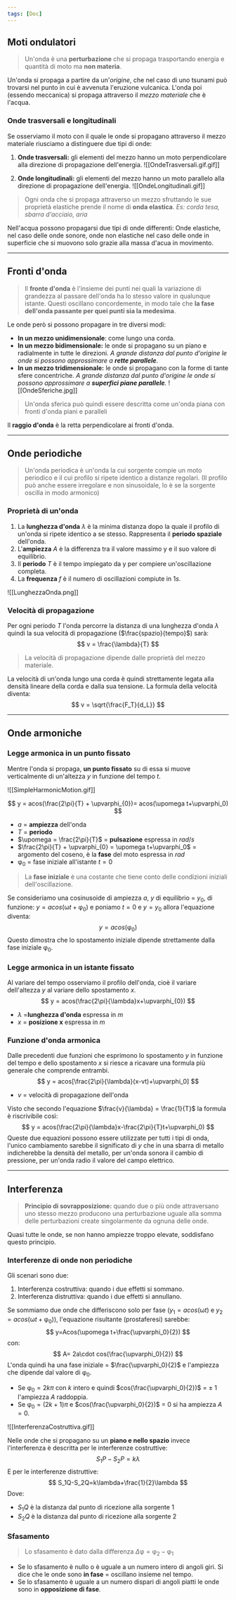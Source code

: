 ```yaml
---
tags: [Doc]
---
```

## Moti ondulatori
> Un'onda è una **perturbazione** che si propaga trasportando energia e quantità di moto ma **non materia**.

Un'onda si propaga a partire da un'*origine*, che nel caso di uno tsunami può trovarsi nel punto in cui è avvenuta l'eruzione vulcanica. L'onda poi (essendo meccanica) si propaga attraverso il *mezzo materiale* che è l'acqua.

### Onde trasversali e longitudinali
Se osserviamo il moto con il quale le onde si propagano attraverso il mezzo materiale riusciamo a distinguere due tipi di onde:
1. **Onde trasversali:** gli elementi del mezzo hanno un moto perpendicolare alla direzione di propagazione dell'energia. 
![[OndeTrasversali.gif.gif]]


2. **Onde longitudinali:** gli elementi del mezzo hanno un moto parallelo alla direzione di propagazione dell'energia.
![[OndeLongitudinali.gif]]
>Ogni onda che si propaga attraverso un mezzo sfruttando le sue proprietà elastiche prende il nome di **onda elastica**. *Es: corda tesa, sbarra d'acciaio, aria*

Nell'acqua possono propagarsi due tipi di onde differenti: Onde elastiche, nel caso delle onde sonore, onde non elastiche nel caso delle onde in superficie che si muovono solo grazie alla massa d'acua in movimento.

---
## Fronti d'onda
>Il **fronte d'onda** è l'insieme dei punti nei quali la variazione di grandezza al passare dell'onda ha lo stesso valore in qualunque istante. Questi oscillano concordemente, in modo tale che **la fase dell'onda passante per quei punti sia la medesima**.

Le onde però si possono propagare in tre diversi modi: 
- **In un mezzo unidimensionale**: come lungo una corda.
- **In un mezzo bidimensionale:** le onde si propagano su un piano e radialmente in tutte le direzioni. *A grande distanza dal punto d'origine le onde si possono approssimare a **rette parallele***.
- **In un mezzo tridimensionale:** le onde si propagano con la forme di tante sfere concentriche. *A grande distanza dal punto d'origine le onde si possono approssimare a **superfici piane parallele**.*
![[OndeSferiche.jpg]]
>Un'onda sferica può quindi essere descritta come un'onda piana con fronti d'onda piani e paralleli

Il **raggio d'onda** è la retta perpendicolare ai fronti d'onda.

---
## Onde periodiche
>Un'onda periodica è un'onda la cui sorgente compie un moto periodico e il cui profilo si ripete identico a distanze regolari. (Il profilo può anche essere irregolare e non sinusoidale, lo è se la sorgente oscilla in modo armonico)

### Proprietà di un'onda
1. La **lunghezza d'onda** $\lambda$ è la minima distanza dopo la quale il profilo di un'onda si ripete identico a se stesso. Rappresenta il **periodo spaziale** dell'onda.
2. L'**ampiezza** $A$ è la differenza tra il valore massimo y e il suo valore di equilibrio.
3. Il **periodo** $T$ è il tempo impiegato da y per compiere un'oscillazione completa.
4. La **frequenza** $f$ è il numero di oscillazioni compiute in $1s$.

![[LunghezzaOnda.png]]

### Velocità di propagazione
Per ogni periodo $T$ l'onda percorre la distanza di una lunghezza d'onda $\lambda$ quindi la sua velocità di propagazione ($\frac{spazio}{tempo}$) sarà:
$$
v = \frac{\lambda}{T}   
$$
>La velocità di propagazione dipende dalle proprietà del mezzo materiale.

La velocità di un'onda lungo una corda è quindi strettamente legata alla densità lineare della corda e dalla sua tensione. La formula della velocità diventa:
$$
v = \sqrt{\frac{F_T}{d_L}}
$$

---
## Onde armoniche

### Legge armonica in un punto fissato
Mentre l'onda si propaga, **un punto fissato** su di essa si muove verticalmente di un'altezza $y$ in funzione del tempo $t$.

![[SimpleHarmonicMotion.gif]]

$$
y = acos(\frac{2\pi}{T} + \upvarphi_{0})= acos(\upomega t+\upvarphi_0)
$$
- $a$ = **ampiezza** dell'onda
- $T$ = **periodo** 
- $\upomega = \frac{2\pi}{T}$ = **pulsazione** espressa in $rad/s$  
- $\frac{2\pi}{T} + \upvarphi_{0} = \upomega t+\upvarphi_0$ = argomento del coseno, è la **fase** del moto espressa in $rad$
- $\upvarphi_0$ = fase iniziale all'istante $t = 0$ 

>La **fase iniziale** è una costante che tiene conto delle condizioni iniziali dell'oscillazione.

Se consideriamo una cosinusoide di ampiezza $a$, $y$ di equilibrio = $y_0$, di funzione: $y = acos(\upomega t+\upvarphi_0)$ e poniamo $t = 0$ e $y = y_0$ allora l'equazione diventa:
$$
y = acos(\upvarphi_0)
$$
Questo dimostra che lo spostamento iniziale dipende strettamente dalla fase iniziale $\upvarphi_0$.

### Legge armonica in un istante fissato
Al variare del tempo osserviamo il profilo dell'onda, cioè il variare dell'altezza $y$ al variare dello spostamento $x$.
$$
y = acos(\frac{2\pi}{\lambda}x+\upvarphi_{0})
$$
- $\lambda$ =**lunghezza d'onda** espressa in $m$
- $x$ = **posizione x** espressa in $m$

### Funzione d'onda armonica
Dalle precedenti due funzioni che esprimono lo spostamento $y$ in funzione del tempo e dello spostamento $x$ si riesce a ricavare una formula più generale che comprende entrambi.
$$
y = acos[\frac{2\pi}{\lambda}(x-vt)+\upvarphi_0]
$$
- $v$ = velocità di propagazione dell'onda

Visto che secondo l'equazione $\frac{v}{\lambda} = \frac{1}{T}$ la formula è riscrivibile così:
$$
y = acos(\frac{2\pi}{\lambda}x-\frac{2\pi}{T}t+\upvarphi_0)
$$
Queste due equazioni possono essere utilizzate per tutti i tipi di onda, l'unico cambiamento sarebbe il significato di $y$ che in una sbarra di metallo indicherebbe la densità del metallo, per un'onda sonora il cambio di pressione, per un'onda radio il valore del campo elettrico.

---
## Interferenza
>**Principio di sovrapposizione:** quando due o più onde attraversano uno stesso mezzo producono una perturbazione uguale alla somma delle perturbazioni create singolarmente da ognuna delle onde.

Quasi tutte le onde, se non hanno ampiezze troppo elevate, soddisfano questo principio. 

### Interferenze di onde non periodiche
Gli scenari sono due: 
1. Interferenza costruttiva: quando i due effetti si sommano.
2. Interferenza distruttiva: quando i due effetti si annullano.

Se sommiamo due onde che differiscono solo per fase ($y_1=acos(\upomega t)$ e $y_2=acos(\upomega t + \upvarphi_{0})$), l'equazione risultante (prostaferesi) sarebbe:
$$
y=Acos(\upomega t+\frac{\upvarphi_0}{2})
$$
con:
$$
A= 2a\cdot cos(\frac{\upvarphi_0}{2})
$$
L'onda quindi ha una fase iniziale = $\frac{\upvarphi_0}{2}$ e l'ampiezza che dipende dal valore di $\upvarphi_0$. 
- Se $\upvarphi_{0}= 2k\pi$ con $k$ intero e quindi $cos(\frac{\upvarphi_0}{2})$ = ± 1 l'ampiezza $A$ raddoppia.
- Se $\upvarphi_{0}= (2k+1)\pi$ e $cos(\frac{\upvarphi_0}{2})$ = 0 si ha ampiezza $A=0$.

![[InterferenzaCostruttiva.gif]]

Nelle onde che si propagano su un **piano e nello spazio** invece l'interferenza è descritta per le interferenze costruttive:
$$
S_1P-S_2P = k\lambda
$$
E per le interferenze distruttive:
$$
S_1Q-S_2Q=k\lambda+\frac{1}{2}\lambda
$$
Dove:
- $S_1Q$ è la distanza dal punto di ricezione alla sorgente 1
- $S_2Q$ è la distanza dal punto di ricezione alla sorgente 2


### Sfasamento
>Lo sfasamento è dato dalla differenza $\Delta\upvarphi = \upvarphi_{2}-\upvarphi_{1}$ 

- Se lo sfasamento è nullo o è uguale a un numero intero di angoli giri. Si dice che le onde sono **in fase** = oscillano insieme nel tempo.
- Se lo sfasamento è uguale a un numero dispari di angoli piatti le onde sono in **opposizione di fase**.